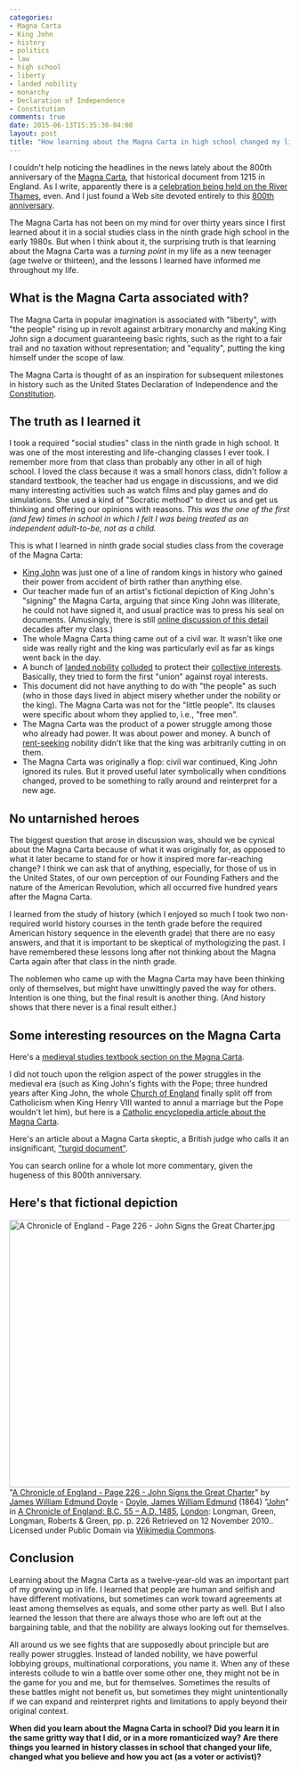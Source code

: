 ```yaml
---
categories:
- Magna Carta
- King John
- history
- politics
- law
- high school
- liberty
- landed nobility
- monarchy
- Declaration of Independence
- Constitution
comments: true
date: 2015-06-13T15:35:30-04:00
layout: post
title: "How learning about the Magna Carta in high school changed my life"
---
```


I couldn't help noticing the headlines in the news lately about the
800th anniversary of the
[Magna Carta](https://en.wikipedia.org/wiki/Magna_Carta), that
historical document from 1215 in England. As I write, apparently there
is a
[celebration being held on the River Thames](http://www.bbc.com/news/uk-england-33116579),
even. And I just found a Web site devoted entirely to this
[800th anniversary](http://magnacarta800th.com/).

The Magna Carta has not been on my mind for over thirty years since I
first learned about it in a social studies class in the ninth grade high
school in the early 1980s. But when I think about it, the surprising
truth is that learning about the Magna Carta was a *turning point* in
my life as a new teenager (age twelve or thirteen), and the lessons I
learned have informed me throughout my life.

<!--more-->

## What is the Magna Carta associated with?

The Magna Carta in popular imagination is associated with "liberty",
with "the people" rising up in revolt against arbitrary monarchy and
making King John sign a document guaranteeing basic rights, such as
the right to a fair trail and no taxation without representation; and
"equality", putting the king himself under the scope of law.

The Magna Carta is thought of as an inspiration for
subsequent milestones in history such as the United States Declaration
of Independence and the [Constitution](/categories/constitution/).

## The truth as I learned it

I took a required "social studies" class in the ninth grade in high
school. It was one of the most interesting and life-changing classes I
ever took. I remember more from that class than probably any other in
all of high school. I loved the class because it was a small honors
class, didn't follow a standard textbook, the teacher had us engage in
discussions, and we did many interesting activities such as watch
films and play games and do simulations. She used a kind of "Socratic
method" to direct us and get us thinking and offering our opinions
with reasons. *This was the one of the first (and few) times in school
in which I felt I was being treated as an independent adult-to-be, not
as a child.*

This is what I learned in ninth grade social studies class from the
coverage of the Magna Carta:

- [King John](https://en.wikipedia.org/wiki/John,_King_of_England) was
  just one of a line of random kings in history who gained their power
  from accident of birth rather than anything else.
- Our teacher made fun of an artist's fictional depiction of King
  John's "signing" the Magna Carta, arguing that since King John was
  illiterate, he could not have signed it, and usual practice was to
  press his seal on documents. (Amusingly, there is still
  [online discussion of this detail](http://www.bbc.com/news/blogs-magazine-monitor-30879124)
  decades after my class.)
- The whole Magna Carta thing came out of a civil war. It wasn't like
  one side was really right and the king was particularly evil as far
  as kings went back in the day.
- A bunch of [landed nobility](https://en.wikipedia.org/wiki/Landed_gentry)
  [colluded](https://en.wikipedia.org/wiki/Collusion) to protect their
  [collective interests](https://en.wikipedia.org/wiki/Collective_bargaining).
  Basically, they tried to form the first "union" against royal
  interests.
- This document did not have anything to do with "the people" as such
  (who in those days lived in abject misery whether under the nobility
  or the king). The Magna Carta was not for the "little people". Its
  clauses were specific about whom they applied to, i.e., "free men".
- The Magna Carta was the product of a power struggle among those who
  already had power. It was about power and money. A bunch of
  [rent-seeking](https://en.wikipedia.org/wiki/Rent-seeking) nobility
  didn't like that the king was arbitrarily cutting in on them.
- The Magna Carta was originally a flop: civil war continued, King
  John ignored its rules. But it proved useful later symbolically when
  conditions changed, proved to be something to rally around and
  reinterpret for a new age.

## No untarnished heroes

The biggest question that arose in discussion was, should we be
cynical about the Magna Carta because of what it was originally for,
as opposed to what it later became to stand for or how it inspired
more far-reaching change? I think we can ask that of anything,
especially, for those of us in the United States, of our own
perception of our Founding Fathers and the nature of the American
Revolution, which all occurred five hundred years after the Magna
Carta.

I learned from the study of history (which I enjoyed so much I
took two non-required world history courses in the tenth grade before
the required American history sequence in the eleventh grade) that
there are no easy answers, and that it is important to be skeptical of
mythologizing the past. I have remembered these lessons long after not
thinking about the Magna Carta again after that class in the ninth
grade.

The noblemen who came up with the Magna Carta may have been thinking
only of themselves, but might have unwittingly paved the way for
others. Intention is one thing, but the final result is another
thing. (And history shows that there never is a final result either.)

## Some interesting resources on the Magna Carta

Here's a [medieval studies textbook section on the Magna Carta](http://the-orb.net/textbooks/muhlberger/magna_carta.html).

I did not touch upon the religion aspect of the power struggles in the
medieval era (such as King John's fights with the Pope; three hundred
years after King John, the whole
[Church of England](https://en.wikipedia.org/wiki/Church_of_England)
finally split off from Catholicism when King Henry VIII wanted to
annul a marriage but the Pope wouldn't let him), but here is a
[Catholic encyclopedia article about the Magna Carta](http://www.newadvent.org/cathen/09531a.htm).

Here's an article about a Magna Carta skeptic, a British judge who
calls it an insignificant, ["turgid document"](http://www.telegraph.co.uk/news/uknews/law-and-order/11670716/Magna-Carta-Turgid-document-was-eclipsed-by-the-French-says-top-judge.html).

You can search online for a whole lot more commentary, given the
hugeness of this 800th anniversary.

## Here's that fictional depiction

<p><a href="https://commons.wikimedia.org/wiki/File:A_Chronicle_of_England_-_Page_226_-_John_Signs_the_Great_Charter.jpg#/media/File:A_Chronicle_of_England_-_Page_226_-_John_Signs_the_Great_Charter.jpg"><img alt="A Chronicle of England - Page 226 - John Signs the Great Charter.jpg" src="https://upload.wikimedia.org/wikipedia/commons/d/d6/A_Chronicle_of_England_-_Page_226_-_John_Signs_the_Great_Charter.jpg" height="480" width="598"></a><br>"<a href="https://commons.wikimedia.org/wiki/File:A_Chronicle_of_England_-_Page_226_-_John_Signs_the_Great_Charter.jpg#/media/File:A_Chronicle_of_England_-_Page_226_-_John_Signs_the_Great_Charter.jpg">A Chronicle of England - Page 226 - John Signs the Great Charter</a>" by <a href="//en.wikipedia.org/wiki/James_William_Edmund_Doyle" class="extiw" title="en:James William Edmund Doyle">James William Edmund Doyle</a> - <a href="//en.wikipedia.org/wiki/James_William_Edmund_Doyle" class="extiw" title="w:James William Edmund Doyle">Doyle, James William Edmund</a> (<span style="white-space:nowrap">1864</span>) "<a rel="nofollow" class="external text" href="http://books.google.com.sg/books?id=YcM_AAAAYAAJ&amp;pg=PA226">John</a>" in <a rel="nofollow" class="external text" href="http://books.google.com.sg/books?id=YcM_AAAAYAAJ">A Chronicle of England: B.C. 55 – A.D. 1485</a>, <a href="//en.wikipedia.org/wiki/London" class="extiw" title="en:London">London</a>: Longman, Green, Longman, Roberts &amp; Green, pp.&nbsp;p. 226 Retrieved on <span style="white-space:nowrap">12 November 2010</span>.. Licensed under Public Domain via <a href="//commons.wikimedia.org/wiki/">Wikimedia Commons</a>.</p>

## Conclusion

Learning about the Magna Carta as a twelve-year-old was an important
part of my growing up in life. I learned that people are human and
selfish and have different motivations, but sometimes can work toward
agreements at least among themselves as equals, and some other party
as well. But I also learned the lesson that there are always those
who are left out at the bargaining table, and that the nobility are
always looking out for themselves.

All around us we see fights that are supposedly about principle but
are really power struggles. Instead of landed nobility, we have
powerful lobbying groups, multinational corporations, you name
it. When any of these interests collude to win a battle over some
other one, they might not be in the game for you and me, but for
themselves. Sometimes the results of these battles might not benefit
us, but sometimes they might unintentionally if we can expand and
reinterpret rights and limitations to apply beyond their original
context.

**When did you learn about the Magna Carta in school? Did you learn it
  in the same gritty way that I did, or in a more romanticized way?
  Are there things you learned in history classes in school that
  changed your life, changed what you believe and how you act (as a
  voter or activist)?**
